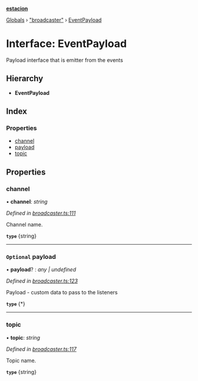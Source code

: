 **[estacion](../README.md)**

[Globals](../README.md) › [&quot;broadcaster&quot;](../modules/_broadcaster_.md) › [EventPayload](_broadcaster_.eventpayload.md)

# Interface: EventPayload

Payload interface that is emitter from the events

## Hierarchy

* **EventPayload**

## Index

### Properties

* [channel](_broadcaster_.eventpayload.md#channel)
* [payload](_broadcaster_.eventpayload.md#optional-payload)
* [topic](_broadcaster_.eventpayload.md#topic)

## Properties

###  channel

• **channel**: *string*

*Defined in [broadcaster.ts:111](https://github.com/ivandotv/estacion/blob/66215a0/src/broadcaster.ts#L111)*

Channel name.

**`type`** {string}

___

### `Optional` payload

• **payload**? : *any | undefined*

*Defined in [broadcaster.ts:123](https://github.com/ivandotv/estacion/blob/66215a0/src/broadcaster.ts#L123)*

Payload - custom data to pass to the listeners

**`type`** {*}

___

###  topic

• **topic**: *string*

*Defined in [broadcaster.ts:117](https://github.com/ivandotv/estacion/blob/66215a0/src/broadcaster.ts#L117)*

Topic name.

**`type`** {string}